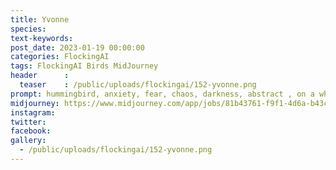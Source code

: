 ```yaml
---
title: Yvonne
species: 
text-keywords: 
post_date: 2023-01-19 00:00:00
categories: FlockingAI
tags: FlockingAI Birds MidJourney 
header      :
  teaser    : /public/uploads/flockingai/152-yvonne.png
prompt: hummingbird, anxiety, fear, chaos, darkness, abstract , on a white background
midjourney: https://www.midjourney.com/app/jobs/81b43761-f9f1-4d6a-b43c-6d9c40de141a
instagram: 
twitter: 
facebook: 
gallery: 
  - /public/uploads/flockingai/152-yvonne.png
---
```


